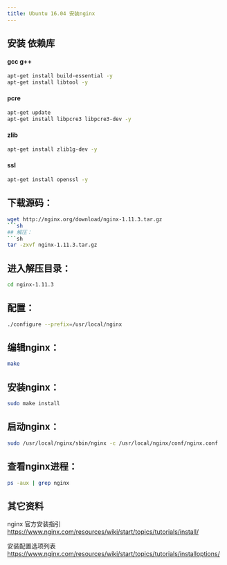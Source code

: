 ```yaml
---
title: Ubuntu 16.04 安装nginx
---
```



## 安装 依赖库
#### gcc g++
```sh
apt-get install build-essential -y
apt-get install libtool -y
```

#### pcre
```sh
apt-get update
apt-get install libpcre3 libpcre3-dev -y
```

#### zlib
```sh
apt-get install zlib1g-dev -y
```

#### ssl
```sh
apt-get install openssl -y
```





## 下载源码：
```sh
wget http://nginx.org/download/nginx-1.11.3.tar.gz
```sh
## 解压：
```sh
tar -zxvf nginx-1.11.3.tar.gz
```

## 进入解压目录：
```sh
cd nginx-1.11.3
```

## 配置：
```sh
./configure --prefix=/usr/local/nginx 
```

## 编辑nginx：
```sh
make
```


## 安装nginx：
```sh
sudo make install
```

## 启动nginx：
```sh
sudo /usr/local/nginx/sbin/nginx -c /usr/local/nginx/conf/nginx.conf
```

## 查看nginx进程：
```sh
ps -aux | grep nginx
```

## 其它资料
nginx 官方安装指引
https://www.nginx.com/resources/wiki/start/topics/tutorials/install/

安装配置选项列表
https://www.nginx.com/resources/wiki/start/topics/tutorials/installoptions/